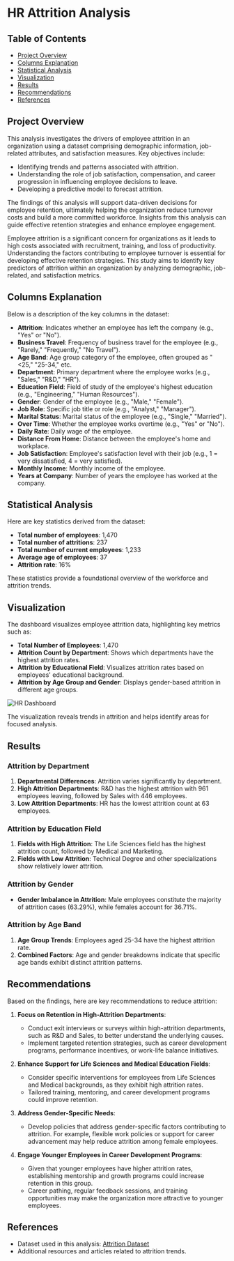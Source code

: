 # HR Attrition Analysis

## Table of Contents
- [Project Overview](#project-overview)
- [Columns Explanation](#columns-explanation)
- [Statistical Analysis](#statistical-analysis)
- [Visualization](#visualization)
- [Results](#results)
- [Recommendations](#recommendations)
- [References](#references)

## Project Overview
This analysis investigates the drivers of employee attrition in an organization using a dataset comprising demographic information, job-related attributes, and satisfaction measures. Key objectives include:
- Identifying trends and patterns associated with attrition.
- Understanding the role of job satisfaction, compensation, and career progression in influencing employee decisions to leave.
- Developing a predictive model to forecast attrition.

The findings of this analysis will support data-driven decisions for employee retention, ultimately helping the organization reduce turnover costs and build a more committed workforce. Insights from this analysis can guide effective retention strategies and enhance employee engagement.

Employee attrition is a significant concern for organizations as it leads to high costs associated with recruitment, training, and loss of productivity. Understanding the factors contributing to employee turnover is essential for developing effective retention strategies. This study aims to identify key predictors of attrition within an organization by analyzing demographic, job-related, and satisfaction metrics.

## Columns Explanation
Below is a description of the key columns in the dataset:

- **Attrition**: Indicates whether an employee has left the company (e.g., "Yes" or "No").
- **Business Travel**: Frequency of business travel for the employee (e.g., "Rarely," "Frequently," "No Travel").
- **Age Band**: Age group category of the employee, often grouped as "<25," "25-34," etc.
- **Department**: Primary department where the employee works (e.g., "Sales," "R&D," "HR").
- **Education Field**: Field of study of the employee's highest education (e.g., "Engineering," "Human Resources").
- **Gender**: Gender of the employee (e.g., "Male," "Female").
- **Job Role**: Specific job title or role (e.g., "Analyst," "Manager").
- **Marital Status**: Marital status of the employee (e.g., "Single," "Married").
- **Over Time**: Whether the employee works overtime (e.g., "Yes" or "No").
- **Daily Rate**: Daily wage of the employee.
- **Distance From Home**: Distance between the employee's home and workplace.
- **Job Satisfaction**: Employee's satisfaction level with their job (e.g., 1 = very dissatisfied, 4 = very satisfied).
- **Monthly Income**: Monthly income of the employee.
- **Years at Company**: Number of years the employee has worked at the company.

## Statistical Analysis
Here are key statistics derived from the dataset:
- **Total number of employees**: 1,470
- **Total number of attritions**: 237
- **Total number of current employees**: 1,233
- **Average age of employees**: 37
- **Attrition rate**: 16%

These statistics provide a foundational overview of the workforce and attrition trends.

## Visualization
The dashboard visualizes employee attrition data, highlighting key metrics such as:
- **Total Number of Employees**: 1,470
- **Attrition Count by Department**: Shows which departments have the highest attrition rates.
- **Attrition by Educational Field**: Visualizes attrition rates based on employees' educational background.
- **Attrition by Age Group and Gender**: Displays gender-based attrition in different age groups.

![HR Dashboard](https://github.com/Margnet-data/HR-DATA-LITA-CLASS/blob/main/powerbi%20class11.pbix)

The visualization reveals trends in attrition and helps identify areas for focused analysis.

## Results
### Attrition by Department
1. **Departmental Differences**: Attrition varies significantly by department.
2. **High Attrition Departments**: R&D has the highest attrition with 961 employees leaving, followed by Sales with 446 employees.
3. **Low Attrition Departments**: HR has the lowest attrition count at 63 employees.

### Attrition by Education Field
1. **Fields with High Attrition**: The Life Sciences field has the highest attrition count, followed by Medical and Marketing.
2. **Fields with Low Attrition**: Technical Degree and other specializations show relatively lower attrition.

### Attrition by Gender
- **Gender Imbalance in Attrition**: Male employees constitute the majority of attrition cases (63.29%), while females account for 36.71%.

### Attrition by Age Band
1. **Age Group Trends**: Employees aged 25-34 have the highest attrition rate.
2. **Combined Factors**: Age and gender breakdowns indicate that specific age bands exhibit distinct attrition patterns.

## Recommendations
Based on the findings, here are key recommendations to reduce attrition:

1. **Focus on Retention in High-Attrition Departments**:
   - Conduct exit interviews or surveys within high-attrition departments, such as R&D and Sales, to better understand the underlying causes.
   - Implement targeted retention strategies, such as career development programs, performance incentives, or work-life balance initiatives.

2. **Enhance Support for Life Sciences and Medical Education Fields**:
   - Consider specific interventions for employees from Life Sciences and Medical backgrounds, as they exhibit high attrition rates.
   - Tailored training, mentoring, and career development programs could improve retention.

3. **Address Gender-Specific Needs**:
   - Develop policies that address gender-specific factors contributing to attrition. For example, flexible work policies or support for career advancement may help reduce attrition among female employees.

4. **Engage Younger Employees in Career Development Programs**:
   - Given that younger employees have higher attrition rates, establishing mentorship and growth programs could increase retention in this group.
   - Career pathing, regular feedback sessions, and training opportunities may make the organization more attractive to younger employees.

## References
- Dataset used in this analysis: [Attrition Dataset](https://github.com/Margnet-data/HR-DATA-LITA-CLASS/blob/main/HR%20Data.xlsx)
- Additional resources and articles related to attrition trends.

